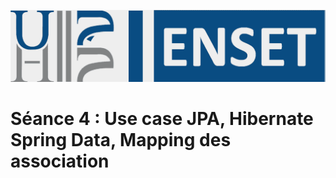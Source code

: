 ![](screenshots/image1.gif)

# Séance 4 : Use case JPA, Hibernate Spring Data, Mapping des association

